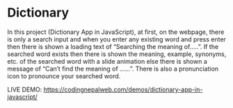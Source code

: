 # Dictionary
In this project (Dictionary App in JavaScript), at first, on the webpage, 
there is only a search input and when you enter any existing word and press enter 
then there is shown a loading text of “Searching the meaning of…..”. If the searched 
word exists then there is shown the meaning, example, synonyms, etc. of the searched word 
with a slide animation else there is shown a message of “Can’t find the meaning of ……”.
There is also a pronunciation icon to pronounce your searched word.

LIVE DEMO: https://codingnepalweb.com/demos/dictionary-app-in-javascript/
